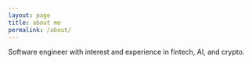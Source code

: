 ```yaml
---
layout: page
title: about me
permalink: /about/
---
```


Software engineer with interest and experience in fintech, AI, and crypto.
